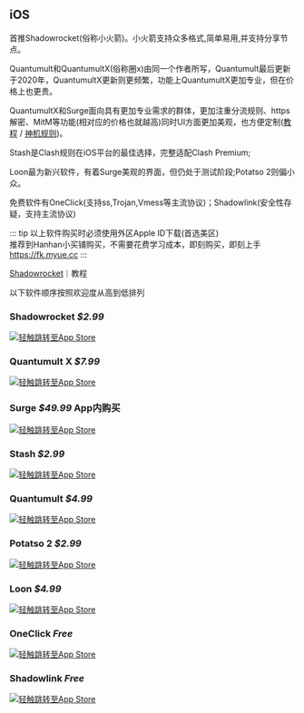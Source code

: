 ## iOS
首推Shadowrocket(俗称小火箭)。小火箭支持众多格式,简单易用,并支持分享节点。

Quantumult和QuantumultX(俗称圈x)由同一个作者所写，Quantumult最后更新于2020年，QuantumultX更新则更频繁，功能上QuantumultX更加专业，但在价格上也更贵。

QuantumultX和Surge面向具有更加专业需求的群体，更加注重分流规则、https解密、MitM等功能(相对应的价格也就越高)同时UI方面更加美观，也方便定制([教程] / [神机规则])。

Stash是Clash规则在iOS平台的最佳选择，完整适配Clash Premium;

Loon最为新兴软件，有着Surge美观的界面，但仍处于测试阶段;Potatso 2则偏小众。

免费软件有OneClick(支持ss,Trojan,Vmess等主流协议)；Shadowlink(安全性存疑，支持主流协议)

::: tip
以上软件购买时必须使用外区Apple ID下载(首选美区)<br>推荐到Hanhan小买铺购买，不需要花费学习成本，即刻购买，即刻上手 https://fk.myue.cc
:::

[Shadowrocket](/tutorial/ios-shadowrocket.html)｜教程

以下软件顺序按照欢迎度从高到低排列

### Shadowrocket *$2.99*
[![轻触跳转至App Store][svg-apple]][ipk-ssr]
### Quantumult X *$7.99*
[![轻触跳转至App Store][svg-apple]][ipk-quanx]
### Surge *$49.99* App内购买
[![轻触跳转至App Store][svg-apple]][ipk-surge]
### Stash *$2.99*
[![轻触跳转至App Store][svg-apple]][ipk-stash]
### Quantumult  *$4.99*
[![轻触跳转至App Store][svg-apple]][ipk-quan]
### Potatso 2  *$2.99*
[![轻触跳转至App Store][svg-apple]][ipk-p2]
### Loon *$4.99*
[![轻触跳转至App Store][svg-apple]][ipk-loon]
### OneClick  *Free*
[![轻触跳转至App Store][svg-apple]][ipk-oc]
### Shadowlink  *Free*
[![轻触跳转至App Store][svg-apple]][ipk-sl]

[ipk-ssr]: https://apps.apple.com/app/shadowrocket/id932747118
[ipk-quan]: https://apps.apple.com/app/quantumult/id1252015438
[ipk-quanx]: https://apps.apple.com/app/quantumult-x/id1443988620
[ipk-surge]: https://apps.apple.com/app/surge-4/id1442620678
[ipk-p2]: https://apps.apple.com/app/potatso-2/id1162704202
[ipk-p]: https://apps.apple.com/app/shadowrocket/id1239860606
[ipk-stash]: https://apps.apple.com/app/stash/id1596063349
[ipk-loon]: https://apps.apple.com/app/loon/id1373567447
[ipk-oc]: https://apps.apple.com/app/oneclick-safe-easy-fast/id1545555197
[ipk-sl]: https://apps.apple.com/app/shadowlink-shadowsocks-vpn/id1439686518
[svg-apple]: https://gitlab.com/yu-steven/tag/-/raw/main/ios-black.svg
[教程]: https://limbopro.com/archives/3846.html
[神机规则]: https://merlinblog.xyz/wiki/quanx.html

